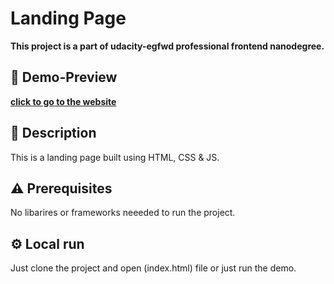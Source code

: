 # Landing Page
**This project is a part of udacity-egfwd professional frontend nanodegree.**
## :satellite: Demo-Preview 
**[click to go to the website](https://aladhamdawwa.github.io/LandingPage/)**
## :memo: Description
This is a landing page built using HTML, CSS & JS.
## :warning: Prerequisites
No libarires or frameworks neeeded to run the project.
## :gear: Local run
Just clone the project and open (index.html) file or just run the demo.
